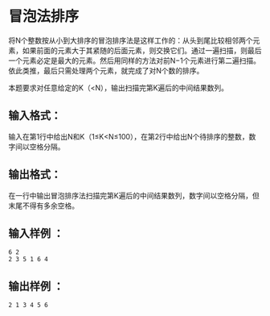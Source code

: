 # 冒泡法排序
将N个整数按从小到大排序的冒泡排序法是这样工作的：从头到尾比较相邻两个元素，如果前面的元素大于其紧随的后面元素，则交换它们。通过一遍扫描，则最后一个元素必定是最大的元素。然后用同样的方法对前N−1个元素进行第二遍扫描。依此类推，最后只需处理两个元素，就完成了对N个数的排序。

本题要求对任意给定的K（<N），输出扫描完第K遍后的中间结果数列。
## 输入格式：

输入在第1行中给出N和K（1≤K<N≤100），在第2行中给出N个待排序的整数，数字间以空格分隔。
## 输出格式：

在一行中输出冒泡排序法扫描完第K遍后的中间结果数列，数字间以空格分隔，但末尾不得有多余空格。
## 输入样例 ：
```
6 2
2 3 5 1 6 4

```
## 输出样例 ：
```
2 1 3 4 5 6

```